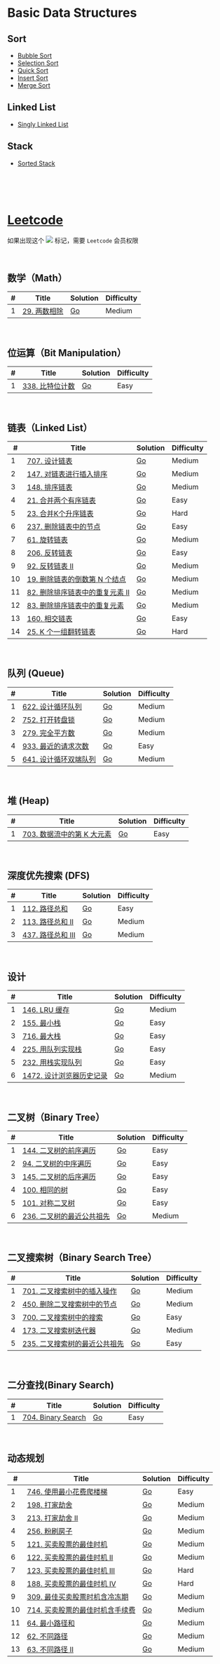 # Basic Data Structures

## Sort

- [Bubble Sort](datastructure/sort/bubble-sort/bubble_sort.go)
- [Selection Sort](datastructure/sort/select-sort/select_sort.go)
- [Quick Sort](datastructure/sort/quick-sort/quick_sort_in_place.go)
- [Insert Sort](datastructure/sort/insert-sort/insert_sort.go)
- [Merge Sort](datastructure/sort/merge-sort/merge_sort.go)

## Linked List

- [Singly Linked List](datastructure/linkedlist/singly_linked_list.go)

## Stack

- [Sorted Stack](datastructure/stack/sorted_stack.go)

</br>
</br>
</br>

# [Leetcode](https://leetcode.com/)

 如果出现这个 ![](https://static.leetcode-cn.com/cn-mono-assets/production/assets/plus.31398c34.svg) 标记，需要 `Leetcode` 会员权限

 <br />

 ## 数学（Math）

| #   | Title                                                                        | Solution                                           | Difficulty |
| --- | ---------------------------------------------------------------------------- | -------------------------------------------------- | ---------- |
| 1   | [29. 两数相除](https://leetcode-cn.com/problems/divide-two-integers/) | [Go](go/29-divide-two-integers/divide_two_integers.go) | Medium     |


<br/>

 ## 位运算（Bit Manipulation）

| #   | Title                                                                        | Solution                                           | Difficulty |
| --- | ---------------------------------------------------------------------------- | -------------------------------------------------- | ---------- |
| 1   | [338. 比特位计数](https://leetcode-cn.com/problems/counting-bits/) | [Go](go/338-counting-bits/counting_bits.go) | Easy     |


<br/>

 ## 链表（Linked List）

| #   | Title                                                                        | Solution                                           | Difficulty |
| --- | ---------------------------------------------------------------------------- | -------------------------------------------------- | ---------- |
| 1   | [707. 设计链表](https://leetcode-cn.com/problems/design-linked-list/) | [Go](go/707-design-linked-list/design_linked_list.go) | Medium     |
| 2   | [147. 对链表进行插入排序](https://leetcode-cn.com/problems/insertion-sort-list/) | [Go](go/147-insertion-sort-list/insertion_sort_list.go) | Medium     |
| 3   | [148. 排序链表](https://leetcode-cn.com/problems/sort-list/) | [Go](go/148-sort-list/sort_list.go) | Medium     |
| 4   | [21. 合并两个有序链表](https://leetcode-cn.com/problems/merge-two-sorted-lists/) | [Go](go/21-merge-two-sorted-lists/merge_two_sorted_lists.go) | Easy     |
| 5   | [23. 合并K个升序链表](https://leetcode-cn.com/problems/merge-k-sorted-lists/) | [Go](go/23-merge-k-sorted-lists/merge_k_sorted_lists.go) | Hard     |
| 6   | [237. 删除链表中的节点](https://leetcode-cn.com/problems/delete-node-in-a-linked-list/) | [Go](go/237-delete-node-in-a-linked-list/delete_node.go) | Easy     |
| 7   | [61. 旋转链表](https://leetcode-cn.com/problems/rotate-list/) | [Go](go/61-rotate-list/rotate_list.go) | Medium     |
| 8   | [206. 反转链表](https://leetcode-cn.com/problems/reverse-linked-list/) | [Go](go/206-reverse-linked-list/reverse_linked_list.go) | Easy     |
| 9   | [92. 反转链表 II](https://leetcode-cn.com/problems/reverse-linked-list-ii/) | [Go](go/92_reverse-linked-list-ii/reverse_linked_list_ii.go) | Medium     |
| 10   | [19. 删除链表的倒数第 N 个结点](https://leetcode-cn.com/problems/remove-nth-node-from-end-of-list/) | [Go](go/19-remove-nth-node-from-end-of-list/remove_nth_node.go) | Medium     |
| 11   | [82. 删除排序链表中的重复元素 II](https://leetcode-cn.com/problems/remove-duplicates-from-sorted-list-ii/) | [Go](go/82-remove-duplicates-from-sorted-list-ii/remove_duplicates_ii.go) | Medium     |
| 12   | [83. 删除排序链表中的重复元素](https://leetcode-cn.com/problems/remove-duplicates-from-sorted-list/) | [Go](go/83-remove-duplicates-from-sorted-list/remove_duplicates.go) | Medium     |
| 13   | [160. 相交链表](https://leetcode-cn.com/problems/intersection-of-two-linked-lists/) | [Go](go/160-intersection-of-two-linked-lists/intersection_linked_list.go) | Easy     |
| 14   | [25. K 个一组翻转链表](https://leetcode-cn.com/problems/reverse-nodes-in-k-group/) | [Go](go/25-reverse-nodes-in-k-group/reverse_nodes_in_k_group.go) | Hard     |


<br/>

## 队列 (Queue)

| #   | Title                                                                        | Solution                                           | Difficulty |
| --- | ---------------------------------------------------------------------------- | -------------------------------------------------- | ---------- |
| 1   | [622. 设计循环队列](https://leetcode-cn.com/problems/design-circular-queue/) | [Go](go/622-design-circular-queue/circle_queue.go) | Medium     |
| 2   | [752. 打开转盘锁](https://leetcode-cn.com/problems/open-the-lock/)           | [Go](go/752-open-the-lock/open_lock.go)            | Medium     |
| 3   | [279. 完全平方数](https://leetcode-cn.com/problems/perfect-squares/)         | [Go](go/279-perfect-squares/perfect_squares.go)    | Medium     |
| 4   | [933. 最近的请求次数](https://leetcode-cn.com/problems/number-of-recent-calls/)         | [Go](go/933-number-of-recent-calls/number_of_recent_calls.go)    | Easy     |
| 5   | [641. 设计循环双端队列](https://leetcode-cn.com/problems/design-circular-deque/)         | [Go](go/641-design-circular-deque/design_circular_deque.go)    | Medium     |


<br/>

## 堆 (Heap)

| #   | Title                                                                        | Solution                                           | Difficulty |
| --- | ---------------------------------------------------------------------------- | -------------------------------------------------- | ---------- |
| 1   | [703. 数据流中的第 K 大元素](https://leetcode-cn.com/problems/kth-largest-element-in-a-stream/) | [Go](go/703-kth-largest-element-in-a-stream/element_in_a_stream.go) | Easy     |


<br/>

## 深度优先搜索 (DFS)

| #   | Title                                                                        | Solution                                           | Difficulty |
| --- | ---------------------------------------------------------------------------- | -------------------------------------------------- | ---------- |
| 1   | [112. 路径总和](https://leetcode-cn.com/problems/path-sum/) | [Go](go/112-path-sum/path_sum.go) | Easy     |
| 2   | [113. 路径总和 II](https://leetcode-cn.com/problems/path-sum-ii/) | [Go](go/113-path-sum-ii/path_sum_ii.go) | Medium     |
| 3   | [437. 路径总和 III](https://leetcode-cn.com/problems/path-sum-iii/) | [Go](go/437-path-sum-iii/path_sum_iii.go) | Medium     |



<br/>

## 设计

| #   | Title                                                                                | Solution                                                        | Difficulty |
| --- | ------------------------------------------------------------------------------------ | --------------------------------------------------------------- | ---------- |
| 1   | [146. LRU 缓存](https://leetcode-cn.com/problems/lru-cache/)                         | [Go](./go/146-lru-cache/lru_cache.go)                           | Medium     |
| 2   | [155. 最小栈](https://leetcode-cn.com/problems/min-stack/)                           | [Go](go/155-min-stack/min_stack.go)                             | Easy       |
| 3   | [716. 最大栈](https://leetcode-cn.com/problems/max-stack/)                           | [Go](go/716-max-stack/max_stack.go)                             | Easy       |
| 4   | [225. 用队列实现栈](https://leetcode-cn.com/problems/implement-stack-using-queues/)  | [Go](go/225-implement-stack-using-queues/stack_using_queues.go) | Easy       |
| 5   | [232. 用栈实现队列](https://leetcode-cn.com/problems/implement-queue-using-stacks/)  | [Go](go/232-implement-queue-using-stacks/queue_using_stack.go)  | Easy       |
| 6   | [1472. 设计浏览器历史记录](https://leetcode-cn.com/problems/design-browser-history/) | [Go](go/1472-design-browser-history/broser_history.go)          | Medium     |

<br/>

## 二叉树（Binary Tree）

| #   | Title                                                                                             | Solution                                                        | Difficulty |
| --- | ------------------------------------------------------------------------------------------------- | --------------------------------------------------------------- | ---------- |
| 1   | [144. 二叉树的前序遍历](https://leetcode-cn.com/problems/binary-tree-preorder-traversal/) | [Go](go/144-binary-tree-preorder-traversal/preorder.go) | Easy     |
| 2   | [94. 二叉树的中序遍历](https://leetcode-cn.com/problems/binary-tree-inorder-traversal/) | [Go](go/94-binary-tree-inorder-traversal/inorder.go) | Easy     |
| 3   | [145. 二叉树的后序遍历](https://leetcode-cn.com/problems/binary-tree-postorder-traversal/) | [Go](go/145-binary-tree-postorder-traversal/postorder.go) | Easy     |
| 4   | [100. 相同的树](https://leetcode-cn.com/problems/same-tree/) | [Go](go/100-same-tree/same_tree.go) | Easy     |
| 5   | [101. 对称二叉树](https://leetcode-cn.com/problems/symmetric-tree/) | [Go](go/101-symmetric-tree/symmetric_tree.go) | Easy     |
| 6   | [236. 二叉树的最近公共祖先](https://leetcode-cn.com/problems/lowest-common-ancestor-of-a-binary-tree/) | [Go](go/236-lowest-common-ancestor-of-a-binary-tree/search_ancestor.go)     | Medium     |

<br />


## 二叉搜索树（Binary Search Tree）

| #   | Title                                                                                             | Solution                                                        | Difficulty |
| --- | ------------------------------------------------------------------------------------------------- | --------------------------------------------------------------- | ---------- |
| 1   | [701. 二叉搜索树中的插入操作](https://leetcode-cn.com/problems/insert-into-a-binary-search-tree/) | [Go](go/701-insert-into-a-binary-search-tree/insert_bst.go)     | Medium     |
| 2   | [450. 删除二叉搜索树中的节点](https://leetcode-cn.com/problems/delete-node-in-a-bst/)             | [Go](go/450-delete-node-in-a-bst/delete_bst.go)                 | Medium     |
| 3   | [700. 二叉搜索树中的搜索](https://leetcode-cn.com/problems/search-in-a-binary-search-tree/)       | [Go](go/700-search-in-a-binary-search-tree/search_bst.go)       | Easy       |
| 4   | [173. 二叉搜索树迭代器](https://leetcode-cn.com/problems/binary-search-tree-iterator/)            | [Go](go/225-implement-stack-using-queues/stack_using_queues.go) | Medium     |
| 5   | [235. 二叉搜索树的最近公共祖先](https://leetcode-cn.com/problems/lowest-common-ancestor-of-a-binary-search-tree/)            | [Go](go/235-lowest-common-ancestor-of-a-binary-search-tree/search_ancestor_bst.go) | Easy     |

<br/>

## 二分查找(Binary Search)

| #   | Title                                                                 | Solution                                        | Difficulty |
| --- | --------------------------------------------------------------------- | ----------------------------------------------- | ---------- |
| 1   | [704. Binary Search](https://leetcode-cn.com/problems/binary-search/) | [Go](src/go/704-binary-search/binary_search.go) | Easy       |

<br/>

## 动态规划

| #   | Title                                                                                                                     | Solution                                                                            | Difficulty |
| --- | ------------------------------------------------------------------------------------------------------------------------- | ----------------------------------------------------------------------------------- | ---------- |
| 1   | [746. 使用最小花费爬楼梯](https://leetcode-cn.com/problems/min-cost-climbing-stairs/)                                     | [Go](go/746-min-cost-climbing-stairs/min_stairs.go)                                 | Easy       |
| 2   | [198. 打家劫舍](https://leetcode-cn.com/problems/house-robber/)                                                           | [Go](go/198-house-robber/robber.go)                                                 | Medium     |
| 3   | [213. 打家劫舍 II](https://leetcode-cn.com/problems/house-robber-ii/)                                                     | [Go](go/213-house-robber-ii/robber_next.go)                                         | Medium     |
| 4   | [256. 粉刷房子](https://leetcode-cn.com/problems/paint-house/)                                                            | [Go](go/256-paint-house/paint_house.go)                                             | Medium     |
| 5   | [121. 买卖股票的最佳时机](https://leetcode-cn.com/problems/best-time-to-buy-and-sell-stock/)                              | [Go](go/121-best-time-to-buy-and-sell-stock/sell_stock.go)                          | Medium     |
| 6   | [122. 买卖股票的最佳时机 II](https://leetcode-cn.com/problems/best-time-to-buy-and-sell-stock-ii/)                        | [Go](go/122-best-time-to-buy-and-sell-stock-ii/sell_stock_ii.go)                    | Medium     |
| 7   | [123. 买卖股票的最佳时机 III](https://leetcode-cn.com/problems/best-time-to-buy-and-sell-stock-iii/)                      | [Go](go/123-best-time-to-buy-and-sell-stock-iii/sell_stock_iii.go)                  | Hard       |
| 8   | [188. 买卖股票的最佳时机 IV](https://leetcode-cn.com/problems/best-time-to-buy-and-sell-stock-iv/)                        | [Go](go/188-best-time-to-buy-and-sell-stock-iv/sell_stock_iv.go)                    | Hard       |
| 9   | [309. 最佳买卖股票时机含冷冻期](https://leetcode-cn.com/problems/best-time-to-buy-and-sell-stock-with-cooldown/)          | [Go](go/309-best-time-to-buy-and-sell-stock-with-cooldown/sell_stock_cooldown.go)   | Medium     |
| 10  | [714. 买卖股票的最佳时机含手续费](https://leetcode-cn.com/problems/best-time-to-buy-and-sell-stock-with-transaction-fee/) | [Go](go/714-best-time-to-buy-and-sell-stock-with-transaction-fee/sell_stock_fee.go) | Medium     |
| 11  | [64. 最小路径和](https://leetcode-cn.com/problems/minimum-path-sum/)                                                      | [Go](go/64-minimum-path-sum/min_path_sum.go)                                        | Medium     |
| 12  | [62. 不同路径](https://leetcode-cn.com/problems/minimum-path-sum/)                                                        | [Go](go/62-unique-paths/unique_path.go)                                             | Medium     |
| 13  | [63. 不同路径 II](https://leetcode-cn.com/problems/unique-paths-ii/)                                                      | [Go](go/63-unique-paths-ii/unique_path_ii.go)                                       | Medium     |

<br />
